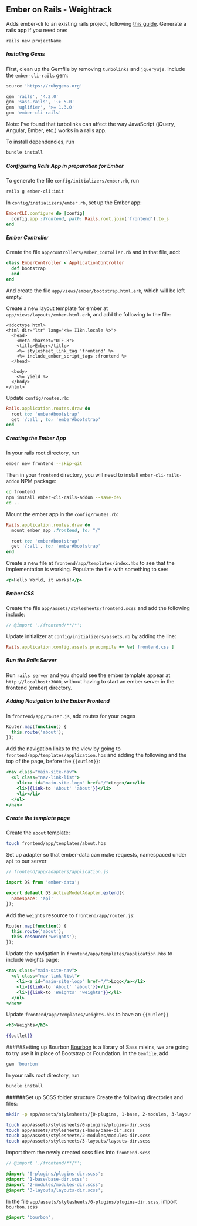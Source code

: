 ## Ember on Rails - Weightrack
Adds ember-cli to an existing rails project, following [this guide](http://nandovieira.com/setting-up-emberjs-with-rails-ember-cli-edition). Generate a rails app if you need one:
```zsh
rails new projectName 
```

##### Installing Gems
First, clean up the Gemfile by removing `turbolinks` and `jqueryujs`. Include the `ember-cli-rails` gem:
```ruby
source 'https://rubygems.org'

gem 'rails', '4.2.0'
gem 'sass-rails', '~> 5.0'
gem 'uglifier', '>= 1.3.0'
gem 'ember-cli-rails'
```
Note: I've found that turbolinks can affect the way JavaScript (jQuery, Angular, Ember, etc.) works in a rails app.

To install dependencies, run
```zsh
bundle install
```

##### Configuring Rails App in preparation for Ember

To generate the file `config/initializers/ember.rb`, run
```zsh
rails g ember-cli:init
```

In `config/initializers/ember.rb`, set up the Ember app:
```ruby
EmberCLI.configure do |config|
  config.app :frontend, path: Rails.root.join('frontend').to_s
end
```

##### Ember Controller
Create the file `app/controllers/ember_contoller.rb` and in that file, add:
```ruby
class EmberController < ApplicationController
  def bootstrap
  end
end
```

And create the file `app/views/ember/bootstrap.html.erb`, which will be left empty.

Create a new layout template for ember at `app/views/layouts/ember.html.erb`, and add the following to the file:
```erb
<!doctype html>
<html dir="ltr" lang="<%= I18n.locale %>">
  <head>
    <meta charset="UTF-8">
    <title>Ember</title>
    <%= stylesheet_link_tag 'frontend' %>
    <%= include_ember_script_tags :frontend %>
  </head>

  <body>
    <%= yield %>
  </body>
</html>
```

Update `config/routes.rb`:
```ruby
Rails.application.routes.draw do
  root to: 'ember#bootstrap'
  get '/:all', to: 'ember#bootstrap'
end
```

##### Creating the Ember App
In your rails root directory, run
```zsh
ember new frontend --skip-git
```

Then in your `frontend` directory, you will need to install `ember-cli-rails-addon` NPM package:
```zsh
cd frontend
npm install ember-cli-rails-addon --save-dev
cd ..
```

Mount the ember app in the `config/routes.rb`:
```ruby
Rails.application.routes.draw do
  mount_ember_app :frontend, to: "/"

  root to: 'ember#bootstrap'
  get '/:all', to: 'ember#bootstrap'
end
```
Create a new file at `frontend/app/templates/index.hbs` to see that the implementation is working. Populate the file with something to see:
```hbs
<p>Hello World, it works!</p>
```

##### Ember CSS
Create the file `app/assets/stylesheets/frontend.scss` and add the following include:
```scss
// @import './frontend/**/*';
```

Update initializer at `config/initializers/assets.rb` by adding the line:
```ruby
Rails.application.config.assets.precompile += %w[ frontend.css ]
```

##### Run the Rails Server
Run `rails server` and you should see the ember template appear at `http://localhost:3000`, without having to start an ember server in the frontend (ember) directory.

##### Adding Navigation to the Ember Frontend
In `frontend/app/router.js`, add routes for your pages
```javascript
Router.map(function() {
  this.route('about');
});
```

Add the navigation links to the view by going to `frontend/app/templates/application.hbs` and adding the following and the top of the page, before the `{{outlet}}`:
```hbs
<nav class="main-site-nav">
  <ul class="nav-link-list">
    <li><a id="main-site-logo" href="/">Logo</a></li>
    <li>{{link-to 'About' 'about'}}</li>
    <li></li>
  </ul>
</nav>
```

##### Create the template page
Create the `about` template:
```zsh
touch frontend/app/templates/about.hbs
```

Set up adapter so that ember-data can make requests, namespaced under `api` to our server
```javascript
// frontend/app/adapters/application.js

import DS from 'ember-data';

export default DS.ActiveModelAdapter.extend({
  namespace: 'api'
});
```

Add the `weights` resource to `frontend/app/router.js`:
```javascript
Router.map(function() {
  this.route('about');
  this.resource('weights');
});
```

Update the navigation in `frontend/app/templates/application.hbs` to include weights page:
```hbs
<nav class="main-site-nav">
  <ul class="nav-link-list">
    <li><a id="main-site-logo" href="/">Logo</a></li>
    <li>{{link-to 'About' 'about'}}</li>
    <li>{{link-to 'Weights' 'weights'}}</li>
  </ul>
</nav>
```

Update `frontend/app/templates/weights.hbs` to have an `{{outlet}}`
```hbs
<h3>Weights</h3>

{{outlet}}
```

#####Setting up Bourbon
[Bourbon](http://bourbon.io/) is a library of Sass mixins, we are going to try use it in place of Bootstrap or Foundation.
In the `Gemfile`, add
```ruby
gem 'bourbon'
```

In your rails root directory, run
```zsh
bundle install
```

######Set up SCSS folder structure
Create the following directories and files:
```zsh
mkdir -p app/assets/stylesheets/{0-plugins, 1-base, 2-modules, 3-layouts}

touch app/assets/stylesheets/0-plugins/plugins-dir.scss
touch app/assets/stylesheets/1-base/base-dir.scss
touch app/assets/stylesheets/2-modules/modules-dir.scss
touch app/assets/stylesheets/3-layouts/layouts-dir.scss
```
Import them the newly created scss files into `frontend.scss`
```scss
// @import './frontend/**/*';

@import '0-plugins/plugins-dir.scss';
@import '1-base/base-dir.scss';
@import '2-modules/modules-dir.scss';
@import '3-layouts/layouts-dir.scss';
```

In the file `app/assets/stylesheets/0-plugins/plugins-dir.scss`, import `bourbon.scss`
```scss
@import 'bourbon';
```

